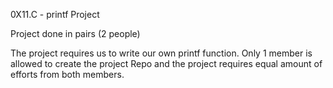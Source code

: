 0X11.C - printf Project

Project done in pairs (2 people)

The project requires us to write our own printf function. Only 1 member is allowed to create the project Repo and the project requires equal amount of efforts from both members.
